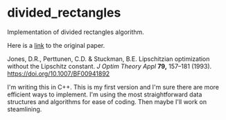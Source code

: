 # divided_rectangles
Implementation of divided rectangles algorithm.

Here is a [link](https://www.researchgate.net/publication/226216344_Lipschitzian_Optimisation_Without_the_Lipschitz_Constant) to the original paper.

Jones, D.R., Perttunen, C.D. & Stuckman, B.E. Lipschitzian optimization without the Lipschitz constant. *J Optim Theory Appl* **79,** 157–181 (1993). https://doi.org/10.1007/BF00941892



I'm writing this in C++.  This is my first version and I'm sure there are more efficient ways to implement.  I'm using the most straightforward data structures and algorithms for ease of coding.  Then maybe I'll work on steamlining.

